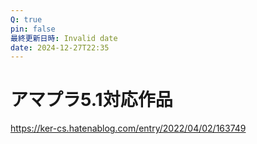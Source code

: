 ```yaml
---
Q: true
pin: false
最終更新日時: Invalid date
date: 2024-12-27T22:35
---
```

# アマプラ5.1対応作品

https://ker-cs.hatenablog.com/entry/2022/04/02/163749